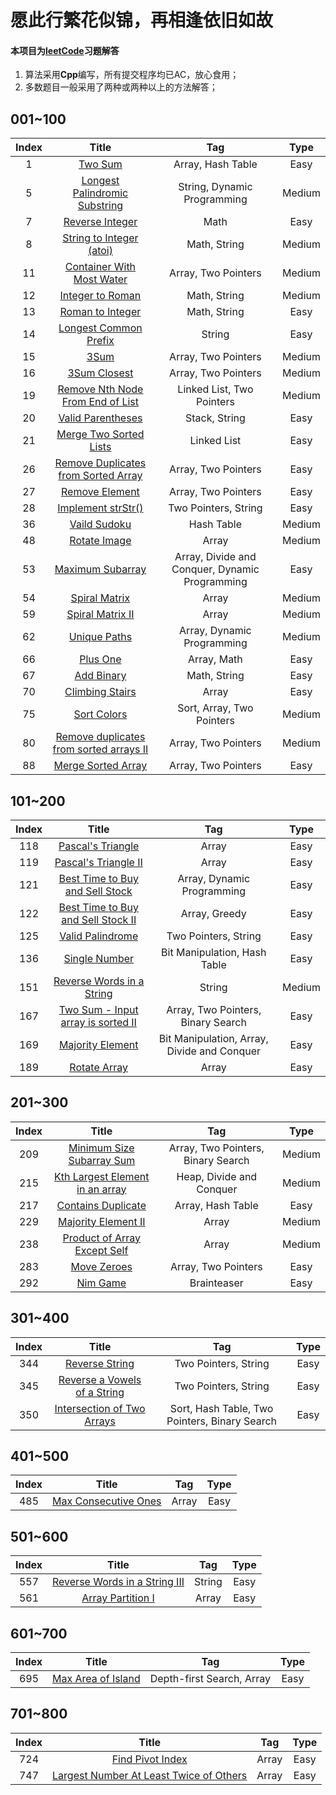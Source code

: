 # 愿此行繁花似锦，再相逢依旧如故
#### 本项目为[leetCode](https://leetcode-cn.com/)习题解答

1. 算法采用**Cpp**编写，所有提交程序均已AC，放心食用；
2. 多数题目一般采用了两种或两种以上的方法解答；



## 001~100

| Index |                Title                |         Tag         | Type |
| :---: | :---------------------------------: | :--: | :--: |
| 1 | [Two Sum][001] | Array, Hash Table | Easy |
| 5 | [Longest Palindromic Substring][005] | String, Dynamic Programming | Medium |
| 7 | [Reverse Integer][007] | Math | Easy |
| 8 | [String to Integer (atoi)][008] | Math, String | Medium |
| 11 | [Container With Most Water][011] | Array, Two Pointers | Medium |
| 12 | [Integer to Roman][012] | Math, String | Medium |
| 13 | [Roman to Integer][013] | Math, String | Easy |
| 14 | [ Longest Common Prefix][014] | String | Easy |
| 15 | [3Sum][015] | Array, Two Pointers | Medium |
| 16 | [3Sum Closest][016] | Array, Two Pointers | Medium |
| 19 | [Remove Nth Node From End of List][019] | Linked List, Two Pointers | Medium |
| 20 | [Valid Parentheses][020] | Stack, String | Easy |
| 21 | [Merge Two Sorted Lists][021] | Linked List | Easy |
| 26 | [Remove Duplicates from Sorted Array][026] | Array, Two Pointers | Easy |
| 27 | [Remove Element][027] | Array, Two Pointers | Easy |
| 28 | [Implement strStr()][028] | Two Pointers, String | Easy |
| 36 | [Vaild Sudoku][036] | Hash Table | Medium |
| 48 | [Rotate Image][048] | Array | Medium |
| 53 | [ Maximum Subarray][053] | Array, Divide and Conquer, Dynamic Programming | Easy |
| 54 | [Spiral Matrix][054] | Array | Medium |
| 59 | [ Spiral Matrix II][059] | Array | Medium |
| 62 | [Unique Paths][062] | Array, Dynamic Programming | Medium |
| 66 | [Plus One][066] | Array, Math | Easy |
| 67 | [Add Binary][067] | Math, String | Easy |
| 70 | [ Climbing Stairs][070] | Array | Easy |
| 75 | [Sort Colors][075] | Sort, Array, Two Pointers | Medium |
| 80 | [Remove duplicates from sorted arrays II][080] | Array, Two Pointers | Medium |
| 88 | [Merge Sorted Array][088] | Array, Two Pointers | Easy |


## 101~200
| Index |                Title                |         Tag         | Type |
| :---: | :---------------------------------: | :--: | :--: |
| 118 | [Pascal's Triangle][118] | Array | Easy |
| 119 | [Pascal's Triangle Ⅱ][118] | Array | Easy |
| 121 | [Best Time to Buy and Sell Stock][121] | Array, Dynamic Programming | Easy |
| 122 | [Best Time to Buy and Sell Stock II][122] | Array, Greedy | Easy |
| 125 | [Valid Palindrome][125] | Two Pointers, String | Easy |
| 136 | [Single Number][136] | Bit Manipulation, Hash Table | Easy |
| 151 | [Reverse Words in a String][151] | String | Medium |
| 167 | [Two Sum - Input array is sorted Ⅱ][167] | Array, Two Pointers, Binary Search | Easy |
| 169 | [Majority Element][169] | Bit Manipulation, Array, Divide and Conquer | Easy |
| 189 | [Rotate Array][189] | Array | Easy |

## 201~300
| Index |                Title                |         Tag         | Type |
| :---: | :---------------------------------: | :--: | :--: |
| 209 | [Minimum Size Subarray Sum][209] | Array, Two Pointers, Binary Search | Medium |
| 215 | [Kth Largest Element in an array][215] | Heap, Divide and Conquer | Medium |
| 217 | [Contains Duplicate][217] | Array, Hash Table | Easy |
| 229 | [Majority Element II][229] | Array | Medium |
| 238 | [Product of Array Except Self][238] | Array | Medium |
| 283 | [Move Zeroes][283] | Array, Two Pointers | Easy |
| 292 | [Nim Game][292] | Brainteaser | Easy |

## 301~400
| Index |                Title                |         Tag         | Type |
| :---: | :---------------------------------: | :--: | :--: |
| 344 | [Reverse String][344] | Two Pointers, String | Easy |
| 345 | [Reverse a Vowels of  a String][345] | Two Pointers, String | Easy |
| 350 | [Intersection of Two Arrays][350] | Sort, Hash Table, Two Pointers, Binary Search | Easy |

## 401~500
| Index |                Title                |         Tag         | Type |
| :---: | :---------------------------------: | :--: | :--: |
| 485 | [Max Consecutive Ones][485] | Array | Easy |

## 501~600
| Index |                Title                |         Tag         | Type |
| :---: | :---------------------------------: | :--: | :--: |
| 557 | [Reverse Words in a String III][557] | String | Easy |
| 561 | [Array Partition Ⅰ][561] | Array | Easy |

## 601~700
| Index |                Title                |         Tag         | Type |
| :---: | :---------------------------------: | :--: | :--: |
| 695 | [Max Area of Island][695] | Depth-first Search, Array | Easy |

## 701~800
| Index |                Title                |         Tag         | Type |
| :---: | :---------------------------------: | :--: | :--: |
| 724 | [Find Pivot Index][724] | Array | Easy |
| 747 | [Largest Number At Least Twice of Others][747] | Array | Easy |



[001]: https://github.com/Cloving/Cpp-LeetCode/blob/master/Array/Two%20Sum%EF%BC%88%E4%B8%A4%E6%95%B0%E4%B9%8B%E5%92%8C%EF%BC%89.cpp
[005]: https://www.google.com
[007]: https://www.google.com
[008]: https://www.google.com
[011]: https://github.com/Cloving/Cpp-LeetCode/blob/master/Array/Container%20With%20Most%20Water%EF%BC%88%E7%9B%9B%E6%B0%B4%E6%9C%80%E5%A4%9A%E7%9A%84%E5%AE%B9%E5%99%A8%EF%BC%89.cpp
[012]: https://www.google.com
[013]: https://www.google.com
[014]: https://www.google.com
[015]: https://www.google.com
[016]: https://www.google.com
[019]: https://www.google.com
[020]: https://www.google.com
[021]: https://www.google.com
[026]: https://github.com/Cloving/Cpp-LeetCode/blob/master/Array/Remove%20duplicates%20from%20sorted%20arrays%EF%BC%88%E4%BB%8E%E6%8E%92%E5%BA%8F%E6%95%B0%E7%BB%84%E4%B8%AD%E5%88%A0%E9%99%A4%E9%87%8D%E5%A4%8D%E9%A1%B9%EF%BC%89.cpp
[027]: https://github.com/Cloving/Cpp-LeetCode/blob/master/Array/Remove%20Element%EF%BC%88%E7%A7%BB%E9%99%A4%E5%85%83%E7%B4%A0%EF%BC%89.cpp
[028]: https://www.google.com
[036]: https://github.com/Cloving/Cpp-LeetCode/blob/master/medium/Array/Valid%20Sudoku%EF%BC%88%E9%AA%8C%E8%AF%81%E6%95%B0%E7%8B%AC%EF%BC%89.cpp
[048]: https://github.com/Cloving/Cpp-LeetCode/blob/master/medium/Array/Rotate%20Image%EF%BC%88%E6%97%8B%E8%BD%AC%E5%9B%BE%E5%83%8F%EF%BC%89.cpp
[053]: https://www.google.com
[054]: https://www.google.com
[059]: https://www.google.com
[062]: https://www.google.com
[066]: https://github.com/Cloving/Cpp-LeetCode/blob/master/Easy/Array/Plus%20One%EF%BC%88%E5%8A%A0%E4%B8%80%EF%BC%89.cpp
[067]: http://www.google.com
[070]: https://www.google.com
[075]: https://github.com/Cloving/Cpp-LeetCode/blob/master/medium/Array/Sort%20Colors%EF%BC%88%E9%A2%9C%E8%89%B2%E5%88%86%E7%B1%BB%EF%BC%89.cpp
[080]: https://github.com/Cloving/Cpp-LeetCode/blob/master/medium/Array/Remove%20duplicates%20from%20sorted%20arrays%20II%EF%BC%88%E5%88%A0%E9%99%A4%E6%8E%92%E5%BA%8F%E6%95%B0%E7%BB%84%E4%B8%AD%E7%9A%84%E9%87%8D%E5%A4%8D%E9%A1%B9%20II%EF%BC%89.cpp
[088]: https://github.com/Cloving/Cpp-LeetCode/blob/master/Easy/Array/Merge%20Sorted%20Array%EF%BC%88%E5%90%88%E5%B9%B6%E4%B8%A4%E4%B8%AA%E6%9C%89%E5%BA%8F%E6%95%B0%E7%BB%84%EF%BC%89.cpp
[118]: https://www.google.com
[119]: https://www.google.com
[121]: https://github.com/Cloving/Cpp-LeetCode/blob/master/Easy/Array/Best%20Time%20to%20Buy%20and%20Sell%20Stock%20%EF%BC%88%E4%B9%B0%E5%8D%96%E8%82%A1%E7%A5%A8%E7%9A%84%E6%9C%80%E4%BD%B3%E6%97%B6%E9%97%B4%EF%BC%89.cpp
[122]: https://github.com/Cloving/Cpp-LeetCode/blob/master/Easy/Array/Best%20Time%20to%20Buy%20and%20Sell%20Stock%20%E2%85%A1%EF%BC%88%E4%B9%B0%E5%8D%96%E8%82%A1%E7%A5%A8%E7%9A%84%E6%9C%80%E4%BD%B3%E6%97%B6%E9%97%B4%20%E2%85%A1%EF%BC%89.cpp
[125]: https://github.com/Cloving/Cpp-LeetCode/blob/master/Easy/String/Valid%20Palindrome%EF%BC%88%E5%9B%9E%E6%96%87%E5%AD%97%E7%AC%A6%E4%B8%B2%EF%BC%89.cpp
[136]: https://github.com/Cloving/Cpp-LeetCode/blob/master/Easy/Array/Single%20Number%EF%BC%88%E5%8F%AA%E5%87%BA%E7%8E%B0%E4%B8%80%E6%AC%A1%E7%9A%84%E6%95%B0%E5%AD%97%EF%BC%89.cpp
[151]: https://www.google.com
[167]: https://github.com/Cloving/Cpp-LeetCode/blob/master/Easy/Array/Two%20Sum%20-%20Input%20array%20is%20sorted%20%E2%85%A1%EF%BC%88%E4%B8%A4%E6%95%B0%E4%B9%8B%E5%92%8C%20-%20%E8%BE%93%E5%85%A5%E6%9C%89%E5%BA%8F%E6%95%B0%E7%BB%84%E2%85%A1%EF%BC%89.cpp
[169]: https://www.google.com
[189]: https://github.com/Cloving/Cpp-LeetCode/blob/master/Easy/Array/Rotate%20Array%EF%BC%88%E6%97%8B%E8%BD%AC%E6%95%B0%E7%BB%84%EF%BC%89.cpp
[209]: https://github.com/Cloving/Cpp-LeetCode/blob/master/medium/Array/Minimum%20Size%20Subarray%20Sum%EF%BC%88%E9%95%BF%E5%BA%A6%E6%9C%80%E5%B0%8F%E5%AD%90%E6%95%B0%E7%BB%84%EF%BC%89.cpp
[215]: https://github.com/Cloving/Cpp-LeetCode/blob/master/medium/Array/Kth%20Largest%20Element%20in%20an%20array%EF%BC%88%E6%95%B0%E7%BB%84%E4%B8%AD%E7%9A%84%E7%AC%ACK%E4%B8%AA%E6%9C%80%E5%A4%A7%E5%85%83%E7%B4%A0%EF%BC%89.cpp
[217]: https://github.com/Cloving/Cpp-LeetCode/blob/master/Easy/Array/Contains%20Duplicate%EF%BC%88%E5%AD%98%E5%9C%A8%E9%87%8D%E5%A4%8D%EF%BC%89.cpp
[229]: https://www.google.com
[238]: https://www.google.com
[283]: https://github.com/Cloving/Cpp-LeetCode/blob/master/Easy/Array/Move%20Zeroes%EF%BC%88%E7%A7%BB%E5%8A%A8%E9%9B%B6%EF%BC%89.cpp
[292]: http://www.google.com
[344]: http://www.google.com
[345]: https://github.com/Cloving/Cpp-LeetCode/blob/master/Easy/String/Reverse%20a%20Vowels%20of%20%20a%20String%EF%BC%88%E5%8F%8D%E8%BD%AC%E5%AD%97%E7%AC%A6%E4%B8%B2%E4%B8%AD%E7%9A%84%E5%8E%9F%E9%9F%B3%E5%AD%97%E6%AF%8D%EF%BC%89.cpp
[350]: https://github.com/Cloving/Cpp-LeetCode/blob/master/Easy/Array/Intersection%20of%20Two%20Arrays%20II%EF%BC%88%E4%B8%A4%E4%B8%AA%E6%95%B0%E7%BB%84%E7%9A%84%E4%BA%A4%E9%9B%86%EF%BC%89.cpp
[485]: https://www.google.com
[557]: https://www.google.com
[561]: https://www.google.com
[695]: https://www.google.com
[724]: https://www.google.com
[747]: https://www.google.com
